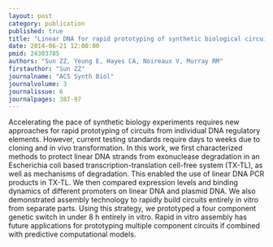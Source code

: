 ```yaml
---
layout: post
category: publication
published: true
title: "Linear DNA for rapid prototyping of synthetic biological circuits in an Escherichia coli based TX-TL cell-free system."
date: 2014-06-21 12:00:00
pmid: 24303785
authors: "Sun ZZ, Yeung E, Hayes CA, Noireaux V, Murray RM"
firstauthor: "Sun ZZ"
journalname: "ACS Synth Biol"
journalvolume: 3
journalissue: 6
journalpages: 387-97
---
```


Accelerating the pace of synthetic biology experiments requires new approaches for rapid prototyping of circuits from individual DNA regulatory elements. However, current testing standards require days to weeks due to cloning and in vivo transformation. In this work, we first characterized methods to protect linear DNA strands from exonuclease degradation in an Escherichia coli based transcription-translation cell-free system (TX-TL), as well as mechanisms of degradation. This enabled the use of linear DNA PCR products in TX-TL. We then compared expression levels and binding dynamics of different promoters on linear DNA and plasmid DNA. We also demonstrated assembly technology to rapidly build circuits entirely in vitro from separate parts. Using this strategy, we prototyped a four component genetic switch in under 8 h entirely in vitro. Rapid in vitro assembly has future applications for prototyping multiple component circuits if combined with predictive computational models.


